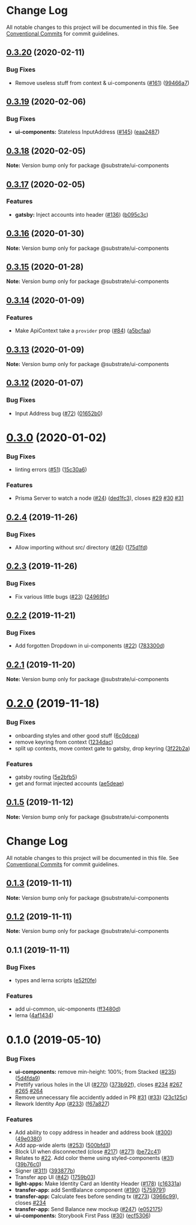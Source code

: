 # Change Log

All notable changes to this project will be documented in this file.
See [Conventional Commits](https://conventionalcommits.org) for commit guidelines.

## [0.3.20](https://github.com/paritytech/Nomidot/compare/v0.3.19...v0.3.20) (2020-02-11)


### Bug Fixes

* Remove useless stuff from context & ui-components ([#161](https://github.com/paritytech/Nomidot/issues/161)) ([99466a7](https://github.com/paritytech/Nomidot/commit/99466a7a7d012326d8d536f848ac31f75ed7812d))





## [0.3.19](https://github.com/paritytech/Nomidot/compare/v0.3.18...v0.3.19) (2020-02-06)


### Bug Fixes

* **ui-components:** Stateless InputAddress ([#145](https://github.com/paritytech/Nomidot/issues/145)) ([eaa2487](https://github.com/paritytech/Nomidot/commit/eaa248746ebec98653349c463b8f9dbdfb21e267))





## [0.3.18](https://github.com/paritytech/Nomidot/compare/v0.3.17...v0.3.18) (2020-02-05)

**Note:** Version bump only for package @substrate/ui-components





## [0.3.17](https://github.com/paritytech/Nomidot/compare/v0.3.16...v0.3.17) (2020-02-05)


### Features

* **gatsby:** Inject accounts into header ([#136](https://github.com/paritytech/Nomidot/issues/136)) ([b095c3c](https://github.com/paritytech/Nomidot/commit/b095c3c8eb77197da2eb672deee2f65ae55459c4))





## [0.3.16](https://github.com/paritytech/Nomidot/compare/v0.3.15...v0.3.16) (2020-01-30)

**Note:** Version bump only for package @substrate/ui-components





## [0.3.15](https://github.com/paritytech/Nomidot/compare/v0.3.14...v0.3.15) (2020-01-28)

**Note:** Version bump only for package @substrate/ui-components





## [0.3.14](https://github.com/paritytech/Nomidot/compare/v0.3.13...v0.3.14) (2020-01-09)


### Features

* Make ApiContext take a `provider` prop ([#84](https://github.com/paritytech/Nomidot/issues/84)) ([a5bcfaa](https://github.com/paritytech/Nomidot/commit/a5bcfaab28198356fb0e9050c8cb791ae862dad7))





## [0.3.13](https://github.com/paritytech/Nomidot/compare/v0.3.12...v0.3.13) (2020-01-09)

**Note:** Version bump only for package @substrate/ui-components





## [0.3.12](https://github.com/paritytech/Nomidot/compare/v0.3.11...v0.3.12) (2020-01-07)


### Bug Fixes

* Input Address bug ([#72](https://github.com/paritytech/Nomidot/issues/72)) ([01652b0](https://github.com/paritytech/Nomidot/commit/01652b0dcc672b343287aaf3ca3e508943da9ba6))





# [0.3.0](https://github.com/paritytech/Nomidot/compare/v0.2.4...v0.3.0) (2020-01-02)


### Bug Fixes

* linting errors ([#51](https://github.com/paritytech/Nomidot/issues/51)) ([15c30a6](https://github.com/paritytech/Nomidot/commit/15c30a6814e9180feea9c695701ca58a2c2fce49))


### Features

* Prisma Server to watch a node ([#24](https://github.com/paritytech/Nomidot/issues/24)) ([ded1fc3](https://github.com/paritytech/Nomidot/commit/ded1fc3114200952d0aa12acc0b3bb6b42601960)), closes [#29](https://github.com/paritytech/Nomidot/issues/29) [#30](https://github.com/paritytech/Nomidot/issues/30) [#31](https://github.com/paritytech/Nomidot/issues/31)





## [0.2.4](https://github.com/paritytech/Nomidot/compare/v0.2.3...v0.2.4) (2019-11-26)


### Bug Fixes

* Allow importing without src/ directory ([#26](https://github.com/paritytech/Nomidot/issues/26)) ([175d1fd](https://github.com/paritytech/Nomidot/commit/175d1fd0541191516f44986c23c5c0ae816015ec))





## [0.2.3](https://github.com/paritytech/Nomidot/compare/v0.2.2...v0.2.3) (2019-11-26)


### Bug Fixes

* Fix various little bugs ([#23](https://github.com/paritytech/Nomidot/issues/23)) ([24969fc](https://github.com/paritytech/Nomidot/commit/24969fc2fcd46456b94f4077859b9ae5632a24b4))





## [0.2.2](https://github.com/paritytech/Nomidot/compare/v0.2.1...v0.2.2) (2019-11-21)


### Bug Fixes

* Add forgotten Dropdown in ui-components ([#22](https://github.com/paritytech/Nomidot/issues/22)) ([783300d](https://github.com/paritytech/Nomidot/commit/783300dc0328683b457eedc068b635b608869911))





## [0.2.1](https://github.com/paritytech/Nomidot/compare/v0.2.0...v0.2.1) (2019-11-20)

**Note:** Version bump only for package @substrate/ui-components





# [0.2.0](https://github.com/paritytech/Nomidot/compare/v0.1.5...v0.2.0) (2019-11-18)


### Bug Fixes

* onboarding styles and other good stuff ([6c0dcea](https://github.com/paritytech/Nomidot/commit/6c0dcea7f6f4e81d9398dc177176dbfe1f34545b))
* remove keyring from context ([1234dac](https://github.com/paritytech/Nomidot/commit/1234dac333971c6619b60e64b6a6a9b9f5b16b70))
* split up contexts, move context gate to gatsby, drop keyring ([3f22b2a](https://github.com/paritytech/Nomidot/commit/3f22b2a72c297f2a5e4cff3b9ba22b60bb9e9009))


### Features

* gatsby routing ([5e2bfb5](https://github.com/paritytech/Nomidot/commit/5e2bfb58a2ee517135f4210ef8523d453fb015f1))
* get and format injected accounts ([ae5deae](https://github.com/paritytech/Nomidot/commit/ae5deae12932b27e4358705f3b65a1acbc7d1b81))





<a name="0.1.5"></a>
## [0.1.5](https://github.com/paritytech/Nomidot/compare/v0.1.3...v0.1.5) (2019-11-12)

**Note:** Version bump only for package @substrate/ui-components





# Change Log

All notable changes to this project will be documented in this file.
See [Conventional Commits](https://conventionalcommits.org) for commit guidelines.

## [0.1.3](https://github.com/paritytech/Nomidot/compare/v0.1.2...v0.1.3) (2019-11-11)

**Note:** Version bump only for package @substrate/ui-components





## [0.1.2](https://github.com/paritytech/Nomidot/compare/v0.1.1...v0.1.2) (2019-11-11)

**Note:** Version bump only for package @substrate/ui-components





## 0.1.1 (2019-11-11)


### Bug Fixes

* types and lerna scripts ([e52f0fe](https://github.com/paritytech/Nomidot/commit/e52f0feeb5d2a2a8008c34372af189bdda41cff4))


### Features

* add ui-common, uic-omponents ([ff3480d](https://github.com/paritytech/Nomidot/commit/ff3480d914329dbe9a44b6188095465fdec76137))
* lerna ([4af1434](https://github.com/paritytech/Nomidot/commit/4af14342de7c145c164640f17993f11c06244e2c))





# 0.1.0 (2019-05-10)


### Bug Fixes

* **ui-components:** remove min-height: 100%; from Stacked ([#235](https://github.com/paritytech/substrate-light-ui/issues/235)) ([5d4fda9](https://github.com/paritytech/substrate-light-ui/commit/5d4fda9))
* Prettify various holes in the UI ([#270](https://github.com/paritytech/substrate-light-ui/issues/270)) ([373b92f](https://github.com/paritytech/substrate-light-ui/commit/373b92f)), closes [#234](https://github.com/paritytech/substrate-light-ui/issues/234) [#267](https://github.com/paritytech/substrate-light-ui/issues/267) [#265](https://github.com/paritytech/substrate-light-ui/issues/265) [#264](https://github.com/paritytech/substrate-light-ui/issues/264)
* Remove unnecessary file accidently added in PR [#31](https://github.com/paritytech/substrate-light-ui/issues/31) ([#33](https://github.com/paritytech/substrate-light-ui/issues/33)) ([23c125c](https://github.com/paritytech/substrate-light-ui/commit/23c125c))
* Rework Identity App ([#233](https://github.com/paritytech/substrate-light-ui/issues/233)) ([f67a827](https://github.com/paritytech/substrate-light-ui/commit/f67a827))


### Features

* Add ability to copy address in header and address book ([#300](https://github.com/paritytech/substrate-light-ui/issues/300)) ([49e0380](https://github.com/paritytech/substrate-light-ui/commit/49e0380))
* Add app-wide alerts ([#253](https://github.com/paritytech/substrate-light-ui/issues/253)) ([500bfd3](https://github.com/paritytech/substrate-light-ui/commit/500bfd3))
* Block UI when disconnected (close [#217](https://github.com/paritytech/substrate-light-ui/issues/217)) ([#271](https://github.com/paritytech/substrate-light-ui/issues/271)) ([be72c41](https://github.com/paritytech/substrate-light-ui/commit/be72c41))
* Relates to [#22](https://github.com/paritytech/substrate-light-ui/issues/22). Add color theme using styled-components ([#31](https://github.com/paritytech/substrate-light-ui/issues/31)) ([39b76c0](https://github.com/paritytech/substrate-light-ui/commit/39b76c0))
* Signer ([#311](https://github.com/paritytech/substrate-light-ui/issues/311)) ([393877b](https://github.com/paritytech/substrate-light-ui/commit/393877b))
* Transfer app UI ([#42](https://github.com/paritytech/substrate-light-ui/issues/42)) ([1759b03](https://github.com/paritytech/substrate-light-ui/commit/1759b03))
* **light-apps:** Make Identity Card an Identity Header ([#178](https://github.com/paritytech/substrate-light-ui/issues/178)) ([c16331a](https://github.com/paritytech/substrate-light-ui/commit/c16331a))
* **transfer-app:** add SentBalance component ([#190](https://github.com/paritytech/substrate-light-ui/issues/190)) ([5759791](https://github.com/paritytech/substrate-light-ui/commit/5759791))
* **transfer-app:** Calculate fees before sending tx ([#273](https://github.com/paritytech/substrate-light-ui/issues/273)) ([3966c99](https://github.com/paritytech/substrate-light-ui/commit/3966c99)), closes [#234](https://github.com/paritytech/substrate-light-ui/issues/234)
* **transfer-app:** Send Balance new mockup ([#247](https://github.com/paritytech/substrate-light-ui/issues/247)) ([e052175](https://github.com/paritytech/substrate-light-ui/commit/e052175))
* **ui-components:** Storybook First Pass ([#30](https://github.com/paritytech/substrate-light-ui/issues/30)) ([ecf5306](https://github.com/paritytech/substrate-light-ui/commit/ecf5306))
